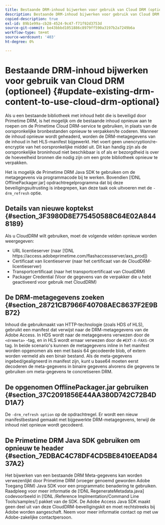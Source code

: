 ```yaml
---
title: Bestaande DRM-inhoud bijwerken voor gebruik van Cloud DRM (optioneel)
description: Bestaande DRM-inhoud bijwerken voor gebruik van Cloud DRM (optioneel)
copied-description: true
exl-id: 89b1e99a-cb28-4524-9c47-f71f92d3753d
source-git-commit: be43bbbd1051886c8979ff590a3197b2a7249b6a
workflow-type: tm+mt
source-wordcount: '403'
ht-degree: 0%

---
```


# Bestaande DRM-inhoud bijwerken voor gebruik van Cloud DRM (optioneel) {#update-existing-drm-content-to-use-cloud-drm-optional}

Als u een bestaande bibliotheek met inhoud hebt die is beveiligd door Primetime DRM, is het mogelijk om de bestaande inhoud opnieuw aan te roepen om de Primetime Cloud DRM-service te gebruiken, in plaats van de oorspronkelijke bronbestanden opnieuw te verpakken/te coderen. Wanneer de inhoud opnieuw wordt geheaderd, worden de DRM-metagegevens van de inhoud in het HLS-manifest bijgewerkt. Het voert geen unencryption/re-encryptie van het oorspronkelijke middel uit. Dit kan handig zijn als de oorspronkelijke broninhoud niet beschikbaar is of als er bezorgdheid is over de hoeveelheid bronnen die nodig zijn om een grote bibliotheek opnieuw te verpakken.

Het is mogelijk de Primetime DRM Java SDK te gebruiken om de metagegevens via programmacode bij te werken. Bovendien [!DNL OfflinePackager.jar] opdrachtregelprogramma dat bij deze beveiligingsuitrusting is inbegrepen, kan deze taak ook uitvoeren met de `-drm_refresh` optie.

## Details van nieuwe koptekst {#section_3F3980D8E775450588C64E02A8448189}

Als u CloudDRM wilt gebruiken, moet de volgende velden opnieuw worden weergegeven:

* URL licentieserver (naar [!DNL ht<span></span>tps://access.adobeprimetime.com/flashaccessserver/axs_prod])
* Certificaat van licentieserver (naar het certificaat van de CloudDRM-licentieserver)
* Transportcertificaat (naar het transportcertificaat van CloudDRM)
* Packager Credential (Voor de gegevens van de verpakker die u hebt geactiveerd voor gebruik met CloudDRM)

## De DRM-metagegevens zoeken {#section_28721CB7966F40708AEC8637F2E9BB72}

Inhoud die gebruikmaakt van HTTP-technologie (zoals HDS of HLS), gebruikt een manifest dat verwijst naar de DRM-metagegevens van de Adobe Access. In HDS wordt naar de metagegevens verwezen door de `<drmmeta>` -tag, en in HLS wordt ernaar verwezen door de `#EXT-X-FAXS-CM` tag. In beide scenario&#39;s kunnen de metagegevens inline in het manifest worden opgenomen als een met basis 64 gecodeerde blob, of extern worden vermeld als een binair bestand. Als de meta-gegevens ingebed/gealigneerd in manifest zijn, kunt u base64 moeten eerst decoderen de meta-gegevens in binaire gegevens alvorens die gegevens te gebruiken om meta-gegevens te concretiseren DRM.

## De opgenomen OfflinePackager.jar gebruiken {#section_37C2091856E44AA380D742C72B4DD1A7}

De `-drm_refresh option` op de opdrachtregel. Er wordt een nieuw manifestbestand gemaakt met bijgewerkte DRM-metagegevens, terwijl de inhoud niet opnieuw wordt gecodeerd.

## De Primetime DRM Java SDK gebruiken om opnieuw te header {#section_7EDBAC4C78DF4CD5BE8410EEAD8437A2}

Het bijwerken van een bestaande DRM Meta-gegevens kan worden verwezenlijkt door Primetime DRM (vroeger genoemd geworden Adobe Toegang DRM) Java SDK voor een programmatic benadering te gebruiken. Raadpleeg voor meer informatie de [!DNL RegenerateMetadata.java] codevoorbeeld in [!DNL /Reference Implmentation/Command Line Tools/samples/] pakket van de SDK. De Adobe Access Java SDK maakt geen deel uit van deze CloudDRM-beveiligingskit en moet rechtstreeks bij Adobe worden aangeschaft. Neem voor meer informatie contact op met uw Adobe-zakelijke contactpersoon.
